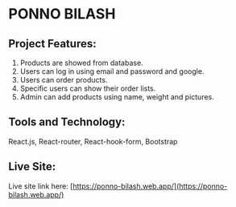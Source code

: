 # PONNO BILASH

## Project Features:
1. Products are showed from database.
2. Users can log in using email and password and google.
3. Users can order products.
4. Specific users can show their order lists.
5. Admin can add products using name, weight and pictures.

## Tools and Technology: 
React.js, React-router, React-hook-form, Bootstrap

## Live Site:

Live site link here: [https://ponno-bilash.web.app/](https://ponno-bilash.web.app/)

